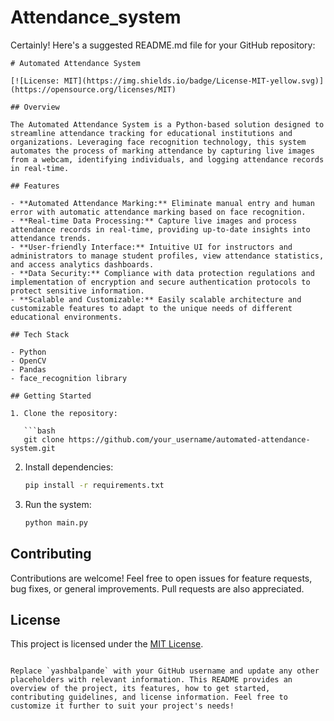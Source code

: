# Attendance_system
Certainly! Here's a suggested README.md file for your GitHub repository:

```
# Automated Attendance System

[![License: MIT](https://img.shields.io/badge/License-MIT-yellow.svg)](https://opensource.org/licenses/MIT)

## Overview

The Automated Attendance System is a Python-based solution designed to streamline attendance tracking for educational institutions and organizations. Leveraging face recognition technology, this system automates the process of marking attendance by capturing live images from a webcam, identifying individuals, and logging attendance records in real-time.

## Features

- **Automated Attendance Marking:** Eliminate manual entry and human error with automatic attendance marking based on face recognition.
- **Real-time Data Processing:** Capture live images and process attendance records in real-time, providing up-to-date insights into attendance trends.
- **User-friendly Interface:** Intuitive UI for instructors and administrators to manage student profiles, view attendance statistics, and access analytics dashboards.
- **Data Security:** Compliance with data protection regulations and implementation of encryption and secure authentication protocols to protect sensitive information.
- **Scalable and Customizable:** Easily scalable architecture and customizable features to adapt to the unique needs of different educational environments.

## Tech Stack

- Python
- OpenCV
- Pandas
- face_recognition library

## Getting Started

1. Clone the repository:

   ```bash
   git clone https://github.com/your_username/automated-attendance-system.git
   ```

2. Install dependencies:

   ```bash
   pip install -r requirements.txt
   ```

3. Run the system:

   ```bash
   python main.py
   ```

## Contributing

Contributions are welcome! Feel free to open issues for feature requests, bug fixes, or general improvements. Pull requests are also appreciated.

## License

This project is licensed under the [MIT License](LICENSE).
```

Replace `yashbalpande` with your GitHub username and update any other placeholders with relevant information. This README provides an overview of the project, its features, how to get started, contributing guidelines, and license information. Feel free to customize it further to suit your project's needs!
